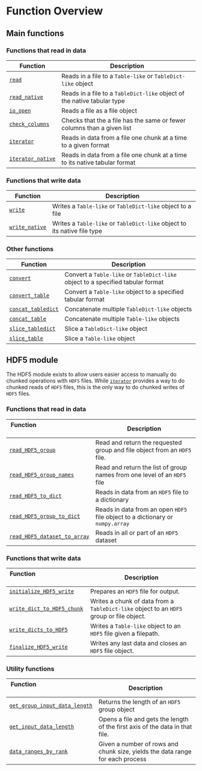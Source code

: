 # Function Overview

## Main functions

### Functions that read in data

| Function                                                          | Description                                                                |
| ----------------------------------------------------------------- | -------------------------------------------------------------------------- |
| [`read`](#tables_io.io_utils.read.read)                           | Reads in a file to a `Table-like` or `TableDict-like` object               |
| [`read_native`](#tables_io.io_utils.read.read_native)             | Reads in a file to a `TableDict-like` object of the native tabular type    |
| [`io_open`](#tables_io.io_utils.read.io_open)                     | Reads a file as a file object                                              |
| [`check_columns`](#tables_io.io_utils.read.check_columns)         | Checks that the a file has the same or fewer columns than a given list     |
| [`iterator`](#tables_io.io_utils.iterator.iterator)               | Reads in data from a file one chunk at a time to a given format            |
| [`iterator_native`](#tables_io.io_utils.iterator.iterator_native) | Reads in data from a file one chunk at a time to its native tabular format |

### Functions that write data

| Function                                                 | Description                                                              |
| -------------------------------------------------------- | ------------------------------------------------------------------------ |
| [`write`](#tables_io.io_utils.write.write)               | Writes a `Table-like` or `TableDict-like` object to a file               |
| [`write_native`](#tables_io.io_utils.write.write_native) | Writes a `Table-like` or `TableDict-like` object to its native file type |

### Other functions

| Function                                                             | Description                                                                     |
| -------------------------------------------------------------------- | ------------------------------------------------------------------------------- |
| [`convert`](#tables_io.conv.conv_tabledict.convert)                  | Convert a `Table-like` or `TableDict-like` object to a specified tabular format |
| [`convert_table`](#tables_io.conv.conv_table.convert_table)          | Convert a `Table-like` object to a specified tabular format                     |
| [`concat_tabledict`](#tables_io.utils.concat_utils.concat_tabledict) | Concatenate multiple `TableDict-like` objects                                   |
| [`concat_table`](#tables_io.utils.concat_utils.concat_table)         | Concatenate multiple `Table-like` objects                                       |
| [`slice_tabledict`](#tables_io.utils.slice_utils.slice_tabledict)    | Slice a `TableDict-like` object                                                 |
| [`slice_table`](#tables_io.utils.slice_utils.slice_table)            | Slice a `Table-like` object                                                     |

## HDF5 module

The HDF5 module exists to allow users easier access to manually do chunked operations with `HDF5` files. While [`iterator`](#tables_io.io_utils.iterator.iterator) provides a way to do chunked reads of `HDF5` files, this is the only way to do chunked writes of `HDF5` files.

### Functions that read in data

| Function &nbsp; &nbsp; &nbsp; &nbsp; &nbsp; &nbsp; &nbsp; &nbsp; &nbsp; &nbsp; &nbsp; &nbsp; &nbsp; &nbsp; &nbsp; &nbsp; &nbsp; | Description                                                                    |
| ------------------------------------------------------------------------------------------------------------------------------- | ------------------------------------------------------------------------------ |
| [`read_HDF5_group`](#tables_io.io_utils.read.read_HDF5_group)                                                                   | Read and return the requested group and file object from an `HDF5` file.       |
| [`read_HDF5_group_names`](#tables_io.io_utils.read.read_HDF5_group_names)                                                       | Read and return the list of group names from one level of an `HDF5` file       |
| [`read_HDF5_to_dict`](#tables_io.io_utils.read.read_HDF5_to_dict)                                                               | Reads in data from an `HDF5` file to a dictionary                              |
| [`read_HDF5_group_to_dict`](#tables_io.io_utils.read.read_HDF5_group_to_dict)                                                   | Reads in data from an open `HDF5` file object to a dictionary or `numpy.array` |
| [`read_HDF5_dataset_to_array`](#tables_io.io_utils.read.read_HDF5_dataset_to_array)                                             | Reads in all or part of an `HDF5` dataset                                      |

### Functions that write data

| Function &nbsp; &nbsp; &nbsp; &nbsp; &nbsp; &nbsp; &nbsp; &nbsp; &nbsp; &nbsp; &nbsp; &nbsp; &nbsp; &nbsp; &nbsp; &nbsp; | Description                                                                              |
| ------------------------------------------------------------------------------------------------------------------------ | ---------------------------------------------------------------------------------------- |
| [`initialize_HDF5_write`](#tables_io.io_utils.write.initialize_HDF5_write)                                               | Prepares an `HDF5` file for output.                                                      |
| [`write_dict_to_HDF5_chunk`](#tables_io.io_utils.write.write_dict_to_HDF5_chunk)                                         | Writes a chunk of data from a `TableDict-like` object to an `HDF5` group or file object. |
| [`write_dicts_to_HDF5`](#tables_io.io_utils.write.write_dicts_to_HDF5)                                                   | Writes a `Table-like` object to an `HDF5` file given a filepath.                         |
| [`finalize_HDF5_write`](#tables_io.io_utils.write.finalize_HDF5_write)                                                   | Writes any last data and closes an `HDF5` file object.                                   |

### Utility functions

| Function &nbsp; &nbsp; &nbsp; &nbsp; &nbsp; &nbsp; &nbsp; &nbsp; &nbsp; &nbsp; &nbsp; &nbsp; &nbsp; &nbsp; &nbsp; &nbsp; &nbsp; &nbsp; | Description                                                                   |
| -------------------------------------------------------------------------------------------------------------------------------------- | ----------------------------------------------------------------------------- |
| [`get_group_input_data_length`](#tables_io.utils.array_utils.get_group_input_data_length)                                              | Returns the length of an `HDF5` group object                                  |
| [`get_input_data_length`](#tables_io.io_utils.iterator.get_input_data_length)                                                          | Opens a file and gets the length of the first axis of the data in that file.  |
| [`data_ranges_by_rank`](#tables_io.io_utils.iterator.data_ranges_by_rank)                                                              | Given a number of rows and chunk size, yields the data range for each process |

